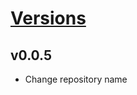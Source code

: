# [Versions](https://github.com/Tracktor/eslint-config-react-tracktor/releases)

## v0.0.5
- Change repository name
